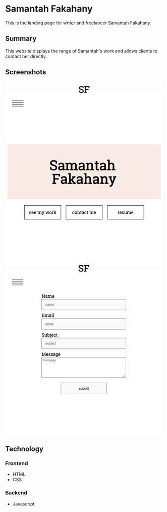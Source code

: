 # Samantah Fakahany

This is the landing page for writer and freelancer Samantah Fakahany. 

## Summary 
This website displays the range of Samantah's work and allows clients to contact her directly. 

## Screenshots 
![landingpage](landing.png)
![contactme](contactme.png)

##  Technology 
### Frontend
- HTML
- CSS

### Backend
- Javascript

